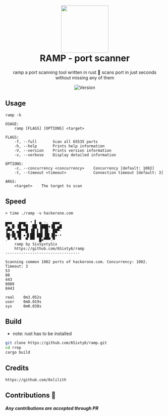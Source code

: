 <h1 align="center">
    <img src="https://user-images.githubusercontent.com/86065741/155012868-6ca9b274-87f2-4c57-b4d8-7860e41a64e3.png" width="150px"><br>
    RAMP - port scanner
</h1>

<p align="center">
    ramp a port scanning tool written in rust 🦀 scans port in just seconds without missing any of them
</p>

<p align="center">
    	<img src="https://img.shields.io/badge/Version-1.0.0-A897F9?style=for-the-badge" alt="Version">
</p>

## Usage
`ramp -h`
```
USAGE:
    ramp [FLAGS] [OPTIONS] <target>

FLAGS:
    -f, --full       Scan all 65535 ports
    -h, --help       Prints help information
    -V, --version    Prints version information
    -v, --verbose    Display detailed information

OPTIONS:
    -c, --concurrency <concurrency>    Concurrency [default: 1002]
    -t, --timeout <timeout>            Connection timeout [default: 3]

ARGS:
    <target>    The target to scan
```

## Speed
```
> time ./ramp -v hackerone.com

▄▄▄   ▄▄▄· • ▌ ▄ ·.  ▄▄▄·
▀▄ █·▐█ ▀█ ·██ ▐███▪▐█ ▄█
▐▀▀▄ ▄█▀▀█ ▐█ ▌▐▌▐█· ██▀·
▐█•█▌▐█ ▪▐▌██ ██▌▐█▌▐█▪·•
.▀  ▀ ▀  ▀ ▀▀  █▪▀▀▀.▀
    ramp by SixSyxtySix
    https://github.com/6Sixty6/ramp
---------------------------------

Scanning common 1002 ports of hackerone.com. Concurrency: 1002. Timeout: 3
53
80
443
8080
8443

real	0m3.052s
user	0m0.019s
sys	    0m0.038s
```

## Build
- note: rust has to be installed
```sh
git clone https://github.com/6Sixty6/ramp.git
cd rrep
cargo build
```

## Credits
```
https://github.com/0xlilith
```
## Contributions 🎉
##### Any contributions are accepted through PR